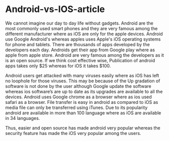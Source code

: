 # Android-vs-IOS-article

We cannot imagine our day to day life without gadgets. Android are the most commonly used smart phones and they are very famous among the different manufacturer where as iOS are only for the apple devices. Android use Google Android's whereas apples uses Apple's iOS operating systems for phone and tablets. There are thousands of apps developed by the developers each day. Androids get their app from Google play where as apple from apple store. Android are very famous among the developers as it is an open source. If we think cost effective wise, 
Publication of android apps takes only $25 whereas for iOS it takes $100.

Android users get attacked with many viruses easily where as iOS has left no loophole for those viruses. This may be because of the Up gradation of software is not done by the user although Google update the software whereas ios software’s are up to date as its upgrades are available to all the devices. Android uses Google chrome as a browser where as ios used safari as a browser. File transfer is easy in android as compared to iOS as media file can only be transferred using iTunes. Due to its popularity android are available in more than 100 language where as iOS are available in 34 languages.

Thus, easier and open source has made android very popular whereas the security feature has made the iOS very popular among the users.

